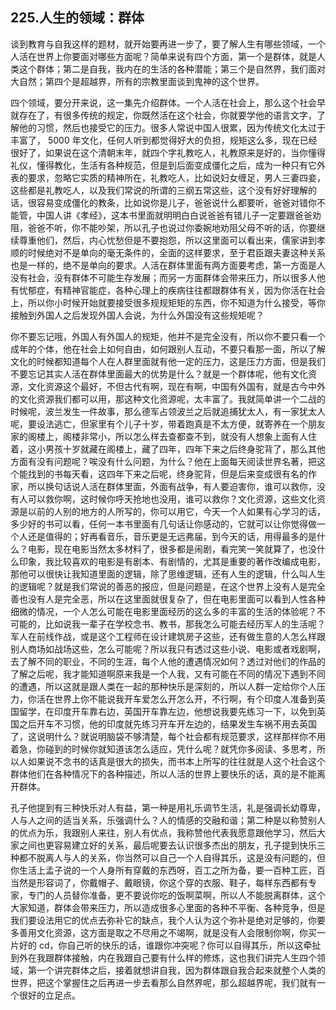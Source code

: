 ## 225.人生的领域：群体
谈到教育与自我这样的题材，就开始要再进一步了，要了解人生有哪些领域，一个人活在世界上你要面对哪些方面呢？简单来说有四个方面，第一个是群体，就是人类这个群体；第二是自我，我内在的生活的各种潜能；第三个是自然界，我们面对大自然；第四个是超越界，所有的宗教里面谈到鬼神的这个世界。


四个领域，要分开来说，这一集先介绍群体。一个人活在社会上，那么这个社会早就存在了，有很多传统的规定，你既然活在这个社会，你就要学他的语言文字，了解他的习惯，然后也接受它的压力。很多人常说中国人很累，因为传统文化太过于丰富了， 5000 年文化，任何人听到都觉得好大的负担，规矩这么多，现在已经很好了，如果说在这个清朝末年，就四个字礼教吃人，礼教原来是好的，当你懂得礼仪，懂得教化，生活有各种规范，但是到后面变成僵化之后，成为一种只有它外表的要求，忽略它实质的精神所在，礼教吃人，比如说妇女缠足，男人三妻四妾，这些都是礼教吃人，以及我们常说的所谓的三纲五常这些，这个没有好好理解的话，很容易变成僵化的教条，比如说你是儿子，爸爸说什么都要听，爸爸对错你不能管，中国人讲《孝经》，这本书里面就明明白白说爸爸有错儿子一定要跟爸爸劝阻，爸爸不听，你不能吵架，所以孔子也说过你委婉地劝阻父母不听的话，你要继续尊重他们，然后，内心忧愁但是不要抱怨，所以这里面可以看出来，儒家讲到孝顺的时候绝对不是单向的毫无条件的，全面的这样要求，至于君臣跟夫妻这种关系也是一样的，绝不是单向的要求。人活在群体里面有两方面要考虑，第一方面是人没有社会，没有群体不可能生存发展；而另一方面群体会带来压力，所以很多人他有忧郁症，有精神官能症，各种心理上的疾病往往都跟群体有关，因为你活在社会上，所以你小时候开始就要接受很多规规矩矩的东西，你不知道为什么接受，等你接触到外国人之后发现外国人会说，为什么外国没有这些规矩呢？


你不要忘记哦，外国人有外国人的规矩，他并不是完全没有，所以你不要只看一个成年的个体，他在社会上如何自由，如何跟别人互动，不要只看那一面，所以了解文化的时候都知道每个人在人群里面就有他一定的压力，这是压力方面，但是我们不要忘记其实人活在群体里面最大的优势是什么？就是一个群体呢，他有文化资源，文化资源这个最好，不但古代有啊，现在有啊，中国有外国有，就是古今中外的文化资源我们都可以用，那这种文化资源呢，太丰富了。我就简单讲一个二战的时候呢，波兰发生一件故事，那么德军占领波兰之后就追捕犹太人，有一家犹太人呢，要设法逃亡，但家里有个儿子十岁，带着跑真是不太方便，就寄养在一个朋友家的阁楼上，阁楼非常小，所以怎么样去查都查不到，就没有人想象上面有人住着，这小男孩十岁就藏在阁楼上，藏了四年，四年下来之后终身驼背了，那么其他方面有没有问题呢？唉没有什么问题，为什么？他在上面每天阅读世界名著，把这个能找到的书每天看，这四年下来之后呢，终身驼背，但是后来变成很有名的作家，所以换句话说人活在群体里面，外面有战争，有人要迫害你，谁可以救你，没有人可以救你啊，这时候你呼天抢地也没用，谁可以救你？文化资源，这些文化资源是以前的人别的地方的人所写的，你可以用它，今天一个人如果有心学习的话，多少好的书可以看，任何一本书里面有几句话让你感动的，它就可以让你觉得做一个人还是值得的；好再看音乐，音乐更是无远弗届，到今天的话，用得最多的是什么？电影，现在电影当然太多材料了，很多都是闹剧，看完笑一笑就算了，也没什么印象，我比较喜欢的电影是有剧本、有剧情的，尤其是重要的著作改编成电影，那他可以很快让我知道里面的逻辑，除了思维逻辑，还有人生的逻辑，什么叫人生的逻辑呢？就是我们常说的善恶的报应，但是问题是，在这个世界上没有人是完全善也没有人是完全恶，所以在这里面就很复杂了，但在电影里面可以看到人性各种细微的情况，一个人怎么可能在电影里面经历的这么多的丰富的生活的体验呢？不可能的，比如说我一辈子在学校念书、教书，那我怎么可能去经历军人的生活呢？军人在前线作战，或是这个工程师在设计建筑房子这些，还有做生意的人怎么样跟别人商场如战场这些，怎么可能呢？所以我只有透过这些小说、电影或者戏剧啊，去了解不同的职业，不同的生涯，每个人他的遭遇情况如何？透过对他们的作品的了解之后呢，我才能知道啊原来我是一个人我，又有可能在不同的情况下遇到不同的遭遇，所以这就是跟人类在一起的那种快乐是深刻的，所以人群一定给你个人压力，你活在世界上你不能说我开车爱怎么开怎么开，不行啊，有个印度人准备到英国留学，在印度开车靠右边，英国开车靠左边，他想说我要先练习一下，以免到英国之后开车不习惯，他的印度就先练习开车开左边的，结果发生车祸不用去英国了，这说明什么？就说明脑袋不够清楚，每个社会都有规范要求，这样那样你不用着急，你碰到的时候你就知道该怎么适应，凭什么呢？就凭你多阅读、多思考，所以人如果说不念书的话真是很大的损失，而书本上所写的往往就是人这个社会这个群体他们在各种情况下的各种描述，所以人活的世界上要快乐的话，真的是不能离开群体。


孔子他提到有三种快乐对人有益，第一种是用礼乐调节生活，礼是强调长幼尊卑，人与人之间的适当关系，乐强调什么？人的情感的交融和谐；第二种是以称赞别人的优点为乐，我跟别人来往，别人有优点，我称赞他代表我愿意跟他学习，然后大家之间也更容易建立好的关系，最后呢要去认识很多杰出的朋友，孔子提到快乐三种都不脱离人与人的关系，你当然可以自己一个人自得其乐，这是没有问题的，但你生活上孟子说的一个人身所有穿戴的东西呀，百工之所为备，要一百种工匠，百当然是形容词了，你戴帽子、戴眼镜，你这个穿的衣服、鞋子，每样东西都有专家，专门的人员替你准备，更不要说你吃的饭啊菜啊，所以人不能脱离群体，这个大家知道，群体会带来压力，所以造成很多心里面的各种不平衡、各种竞争，但是我们要设法用它的优点去弥补它的缺点，我个人认为这个弥补是绝对足够的，你要多善用文化资源，这方面是取之不尽用之不竭啊，就是没有人会限制你啊，你买一片好的 cd，你自己听的快乐的话，谁跟你冲突呢？你可以自得其乐，所以这牵扯到外在我跟群体接触，内在我跟自己要有什么样的修炼，这也我们讲完人生四个领域，第一个讲完群体之后，接着就想讲自我，因为群体跟自我合起来就整个人类的世界，把这个掌握住之后再进一步去看那么自然界呢，那么超越界呢，我们就有一个很好的立足点。

